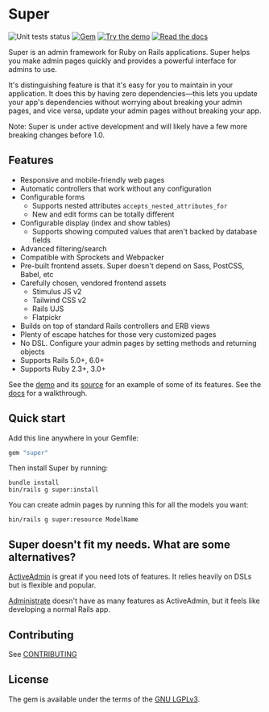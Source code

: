 # Super

![Unit tests status](https://github.com/zachahn/super/workflows/Unit%20tests/badge.svg?branch=master)
[![Gem](https://img.shields.io/gem/v/super)][gem]
[![Try the demo](https://img.shields.io/badge/demo-try-blue)][demo]
[![Read the docs](https://img.shields.io/badge/docs-available-brightgreen)][docs]


Super is an admin framework for Ruby on Rails applications. Super helps you make
admin pages quickly and provides a powerful interface for admins to use.

It's distinguishing feature is that it's easy for you to maintain in your
application. It does this by having zero dependencies—this lets you update your
app's dependencies without worrying about breaking your admin pages, and vice
versa, update your admin pages without breaking your app.

Note: Super is under active development and will likely have a few more breaking
changes before 1.0.


## Features

* Responsive and mobile-friendly web pages
* Automatic controllers that work without any configuration
* Configurable forms
    * Supports nested attributes `accepts_nested_attributes_for`
    * New and edit forms can be totally different
* Configurable display (index and show tables)
    * Supports showing computed values that aren't backed by database fields
* Advanced filtering/search
* Compatible with Sprockets and Webpacker
* Pre-built frontend assets. Super doesn't depend on Sass, PostCSS, Babel, etc
* Carefully chosen, vendored frontend assets
    * Stimulus JS v2
    * Tailwind CSS v2
    * Rails UJS
    * Flatpickr
* Builds on top of standard Rails controllers and ERB views
* Plenty of escape hatches for those very customized pages
* No DSL. Configure your admin pages by setting methods and returning objects
* Supports Rails 5.0+, 6.0+
* Supports Ruby 2.3+, 3.0+


See the [demo][demo] and its [source][demo_source] for an example of some of its
features. See the [docs][docs] for a walkthrough.


## Quick start

Add this line anywhere in your Gemfile:

```ruby
gem "super"
```

Then install Super by running:

```
bundle install
bin/rails g super:install
```

You can create admin pages by running this for all the models you want:

```
bin/rails g super:resource ModelName
```


## Super doesn't fit my needs. What are some alternatives?

[ActiveAdmin](https://github.com/activeadmin/activeadmin) is great if you need
lots of features. It relies heavily on DSLs but is flexible and popular.

[Administrate](https://github.com/thoughtbot/administrate) doesn't have as many
features as ActiveAdmin, but it feels like developing a normal Rails app.


## Contributing

See [CONTRIBUTING](./CONTRIBUTING.md)


## License

The gem is available under the terms of the [GNU LGPLv3](./LICENSE).


[gem]: https://rubygems.org/gems/super
[discussions]: https://github.com/zachahn/super/discussions
[docs]: https://superadministration.github.io/
[demo]: https://demo-super.herokuapp.com/admin/members
[demo_source]: https://github.com/zachahn/super_demo
